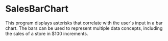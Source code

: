 # SalesBarChart
This program displays asterisks that correlate with the user's input in a bar chart. The bars can be used to represent multiple data concepts, including the sales of a store in $100 increments. 
